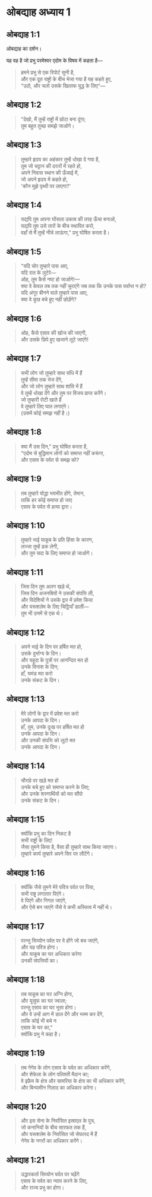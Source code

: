 # ओबद्याह अध्याय 1

## ओबद्याह 1:1

ओबद्याह का दर्शन।

यह वह है जो प्रभु परमेश्वर एदोम के विषय में कहता है—

> हमने प्रभु से एक रिपोर्ट सुनी है,  
> और एक दूत राष्ट्रों के बीच भेजा गया है यह कहते हुए,  
> "उठो, और चलो उसके खिलाफ युद्ध के लिए"—

## ओबद्याह 1:2

> "देखो, मैं तुम्हें राष्ट्रों में छोटा बना दूंगा;  
> तुम बहुत तुच्छ समझे जाओगे।

## ओबद्याह 1:3

> तुम्हारे हृदय का अहंकार तुम्हें धोखा दे गया है,  
> तुम जो चट्टान की दरारों में रहते हो,  
> अपने निवास स्थान की ऊँचाई में,  
> जो अपने हृदय में कहते हो,  
> 'कौन मुझे पृथ्वी पर लाएगा?'

## ओबद्याह 1:4

> यद्यपि तुम अपना घोंसला उकाब की तरह ऊँचा बनाओ,  
> यद्यपि तुम उसे तारों के बीच स्थापित करो,  
> वहाँ से मैं तुम्हें नीचे लाऊंगा," प्रभु घोषित करता है।

## ओबद्याह 1:5

> "यदि चोर तुम्हारे पास आए,  
> यदि रात के लुटेरे—  
> ओह, तुम कैसे नष्ट हो जाओगे!—  
> क्या वे केवल तब तक नहीं चुराएंगे जब तक कि उनके पास पर्याप्त न हो?  
> यदि अंगूर बीनने वाले तुम्हारे पास आए,  
> क्या वे कुछ बचे हुए नहीं छोड़ेंगे?

## ओबद्याह 1:6

> ओह, कैसे एसाव की खोज की जाएगी,  
> और उसके छिपे हुए खजाने लूटे जाएंगे!

## ओबद्याह 1:7

> सभी लोग जो तुम्हारे साथ संधि में हैं  
> तुम्हें सीमा तक भेज देंगे,  
> और जो लोग तुम्हारे साथ शांति में हैं  
> वे तुम्हें धोखा देंगे और तुम पर विजय प्राप्त करेंगे।  
> जो तुम्हारी रोटी खाते हैं  
> वे तुम्हारे लिए घात लगाएंगे।  
> (उसमें कोई समझ नहीं है।)

## ओबद्याह 1:8

> क्या मैं उस दिन," प्रभु घोषित करता है,  
> "एदोम से बुद्धिमान लोगों को समाप्त नहीं करूंगा,  
> और एसाव के पर्वत से समझ को?

## ओबद्याह 1:9

> तब तुम्हारे योद्धा भयभीत होंगे, तेमान,  
> ताकि हर कोई समाप्त हो जाए  
> एसाव के पर्वत से हत्या द्वारा।

## ओबद्याह 1:10

> तुम्हारे भाई याकूब के प्रति हिंसा के कारण,  
> लज्जा तुम्हें ढक लेगी,  
> और तुम सदा के लिए समाप्त हो जाओगे।

## ओबद्याह 1:11

> जिस दिन तुम अलग खड़े थे,  
> जिस दिन अजनबियों ने उसकी संपत्ति ली,  
> और विदेशियों ने उसके द्वार में प्रवेश किया  
> और यरूशलेम के लिए चिट्ठियाँ डालीं—  
> तुम भी उनमें से एक थे।

## ओबद्याह 1:12

> अपने भाई के दिन पर हर्षित मत हो,  
> उसके दुर्भाग्य के दिन।  
> और यहूदा के पुत्रों पर आनन्दित मत हो  
> उनके विनाश के दिन;  
> हाँ, घमंड मत करो  
> उनके संकट के दिन।

## ओबद्याह 1:13

> मेरे लोगों के द्वार में प्रवेश मत करो  
> उनके आपदा के दिन।  
> हाँ, तुम, उनके दुःख पर हर्षित मत हो  
> उनके आपदा के दिन।  
> और उनकी संपत्ति को लूटो मत  
> उनके आपदा के दिन।

## ओबद्याह 1:14

> चौराहे पर खड़े मत हो  
> उनके बचे हुए को समाप्त करने के लिए;  
> और उनके शरणार्थियों को मत सौंपो  
> उनके संकट के दिन।

## ओबद्याह 1:15

> क्योंकि प्रभु का दिन निकट है  
> सभी राष्ट्रों के लिए!  
> जैसा तुमने किया है, वैसा ही तुम्हारे साथ किया जाएगा।  
> तुम्हारे कार्य तुम्हारे अपने सिर पर लौटेंगे।

## ओबद्याह 1:16

> क्योंकि जैसे तुमने मेरे पवित्र पर्वत पर पिया,  
> सभी राष्ट्र लगातार पिएंगे।  
> वे पिएंगे और निगल जाएंगे,  
> और ऐसे बन जाएंगे जैसे वे कभी अस्तित्व में नहीं थे।

## ओबद्याह 1:17

> परन्तु सिय्योन पर्वत पर वे होंगे जो बच जाएंगे,  
> और यह पवित्र होगा।  
> और याकूब का घर अधिकार करेगा  
> उनकी संपत्तियों का।

## ओबद्याह 1:18

> तब याकूब का घर अग्नि होगा,  
> और यूसुफ का घर ज्वाला;  
> परन्तु एसाव का घर भूसा होगा।  
> और वे उन्हें आग में डाल देंगे और भस्म कर देंगे,  
> ताकि कोई भी बचे न  
> एसाव के घर का,"  
> क्योंकि प्रभु ने कहा है।

## ओबद्याह 1:19

> तब नेगेव के लोग एसाव के पर्वत का अधिकार करेंगे,  
> और शेफेला के लोग पलिश्ती मैदान का;  
> वे इफ्रैम के क्षेत्र और सामरिया के क्षेत्र का भी अधिकार करेंगे,  
> और बिन्यामीन गिलाद का अधिकार करेगा।

## ओबद्याह 1:20

> और इस सेना के निर्वासित इस्राएल के पुत्र,  
> जो कनानियों के बीच सारफत तक हैं,  
> और यरूशलेम के निर्वासित जो सेफारद में हैं  
> नेगेव के नगरों का अधिकार करेंगे।

## ओबद्याह 1:21

> उद्धारकर्ता सिय्योन पर्वत पर चढ़ेंगे  
> एसाव के पर्वत का न्याय करने के लिए,  
> और राज्य प्रभु का होगा।

